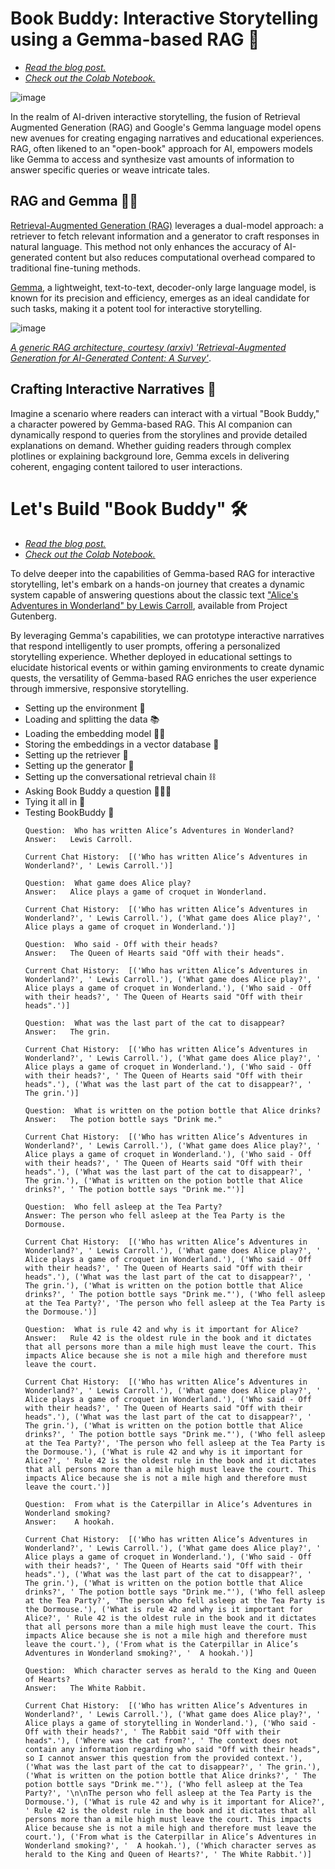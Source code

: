 # Book Buddy: Interactive Storytelling using a Gemma-based RAG 📖

- _[Read the blog post.](https://jigyasa-grover.github.io/BookBuddyInteractiveStorytellingUsingAGemmaBasedRAG/)_
- _[Check out the Colab Notebook.](https://github.com/jigyasa-grover/Book-Buddy-Interactive-Storytelling-using-a-Gemma-based-RAG/blob/main/Book_Buddy_Interactive_Storytelling_using_a_Gemma_based_RAG_%F0%9F%93%96.ipynb)_


![image](https://github.com/jigyasa-grover/Book-Buddy-Interactive-Storytelling-using-a-Gemma-based-RAG/assets/9291400/dfd26272-b5ac-42ad-8027-9f9dca3b87e5)

In the realm of AI-driven interactive storytelling, the fusion of Retrieval Augmented Generation (RAG) and Google's Gemma language model opens new avenues for creating engaging narratives and educational experiences. RAG, often likened to an "open-book" approach for AI, empowers models like Gemma to access and synthesize vast amounts of information to answer specific queries or weave intricate tales.

## RAG and Gemma 🤝🏻 
[Retrieval-Augmented Generation (RAG)](https://cloud.google.com/use-cases/retrieval-augmented-generation) leverages a dual-model approach: a retriever to fetch relevant information and a generator to craft responses in natural language. This method not only enhances the accuracy of AI-generated content but also reduces computational overhead compared to traditional fine-tuning methods. 

[Gemma](https://ai.google.dev/gemma), a lightweight, text-to-text, decoder-only large language model, is known for its precision and efficiency, emerges as an ideal candidate for such tasks, making it a potent tool for interactive storytelling.

![image](https://github.com/jigyasa-grover/Book-Buddy-Interactive-Storytelling-using-a-Gemma-based-RAG-/assets/9291400/6a281de4-b369-415c-839e-63c48f3422df)

_[A generic RAG architecture, courtesy (arxiv) 'Retrieval-Augmented Generation for AI-Generated Content: A Survey'](https://arxiv.org/pdf/2402.19473)_.


## Crafting Interactive Narratives 🏰
Imagine a scenario where readers can interact with a virtual "Book Buddy," a character powered by Gemma-based RAG. This AI companion can dynamically respond to queries from the storylines and provide detailed explanations on demand. Whether guiding readers through complex plotlines or explaining background lore, Gemma excels in delivering coherent, engaging content tailored to user interactions.


# **Let's Build "Book Buddy" 🛠️**

- _[Read the blog post.](https://jigyasa-grover.github.io/BookBuddyInteractiveStorytellingUsingAGemmaBasedRAG/)_
- _[Check out the Colab Notebook.](https://github.com/jigyasa-grover/Book-Buddy-Interactive-Storytelling-using-a-Gemma-based-RAG/blob/main/Book_Buddy_Interactive_Storytelling_using_a_Gemma_based_RAG_%F0%9F%93%96.ipynb)_

To delve deeper into the capabilities of Gemma-based RAG for interactive storytelling, let's embark on a hands-on journey that creates a dynamic system capable of answering questions about the classic text ["Alice's Adventures in Wonderland" by Lewis Carroll](https://www.gutenberg.org/files/11/11-0.txt), available from Project Gutenberg.

By leveraging Gemma's capabilities, we can prototype interactive narratives that respond intelligently to user prompts, offering a personalized storytelling experience. Whether deployed in educational settings to elucidate historical events or within gaming environments to create dynamic quests, the versatility of Gemma-based RAG enriches the user experience through immersive, responsive storytelling.

- Setting up the environment 🌳
- Loading and splitting the data 📚
- Loading the embedding model 🤳🏻
- Storing the embeddings in a vector database 🧳
- Setting up the retriever 🔬
- Setting up the generator 🎡
- Setting up the conversational retrieval chain ⛓️
- Asking Book Buddy a question 🙋🏻‍♀️
- Tying it all in 🎀
- Testing BookBuddy 🧪
  ```
  Question:  Who has written Alice’s Adventures in Wonderland?
  Answer:   Lewis Carroll.
  
  Current Chat History:  [('Who has written Alice’s Adventures in Wonderland?', ' Lewis Carroll.')]
  
  Question:  What game does Alice play?
  Answer:   Alice plays a game of croquet in Wonderland.
  
  Current Chat History:  [('Who has written Alice’s Adventures in Wonderland?', ' Lewis Carroll.'), ('What game does Alice play?', ' Alice plays a game of croquet in Wonderland.')]
  
  Question:  Who said - Off with their heads?
  Answer:   The Queen of Hearts said "Off with their heads".
  
  Current Chat History:  [('Who has written Alice’s Adventures in Wonderland?', ' Lewis Carroll.'), ('What game does Alice play?', ' Alice plays a game of croquet in Wonderland.'), ('Who said - Off with their heads?', ' The Queen of Hearts said "Off with their heads".')]
  
  Question:  What was the last part of the cat to disappear?
  Answer:   The grin.
  
  Current Chat History:  [('Who has written Alice’s Adventures in Wonderland?', ' Lewis Carroll.'), ('What game does Alice play?', ' Alice plays a game of croquet in Wonderland.'), ('Who said - Off with their heads?', ' The Queen of Hearts said "Off with their heads".'), ('What was the last part of the cat to disappear?', ' The grin.')]
  
  Question:  What is written on the potion bottle that Alice drinks?
  Answer:   The potion bottle says "Drink me."
  
  Current Chat History:  [('Who has written Alice’s Adventures in Wonderland?', ' Lewis Carroll.'), ('What game does Alice play?', ' Alice plays a game of croquet in Wonderland.'), ('Who said - Off with their heads?', ' The Queen of Hearts said "Off with their heads".'), ('What was the last part of the cat to disappear?', ' The grin.'), ('What is written on the potion bottle that Alice drinks?', ' The potion bottle says "Drink me."')]
  
  Question:  Who fell asleep at the Tea Party?
  Answer: The person who fell asleep at the Tea Party is the Dormouse.
  
  Current Chat History:  [('Who has written Alice’s Adventures in Wonderland?', ' Lewis Carroll.'), ('What game does Alice play?', ' Alice plays a game of croquet in Wonderland.'), ('Who said - Off with their heads?', ' The Queen of Hearts said "Off with their heads".'), ('What was the last part of the cat to disappear?', ' The grin.'), ('What is written on the potion bottle that Alice drinks?', ' The potion bottle says "Drink me."'), ('Who fell asleep at the Tea Party?', 'The person who fell asleep at the Tea Party is the Dormouse.')]
  
  Question:  What is rule 42 and why is it important for Alice?
  Answer:   Rule 42 is the oldest rule in the book and it dictates that all persons more than a mile high must leave the court. This impacts Alice because she is not a mile high and therefore must leave the court.
  
  Current Chat History:  [('Who has written Alice’s Adventures in Wonderland?', ' Lewis Carroll.'), ('What game does Alice play?', ' Alice plays a game of croquet in Wonderland.'), ('Who said - Off with their heads?', ' The Queen of Hearts said "Off with their heads".'), ('What was the last part of the cat to disappear?', ' The grin.'), ('What is written on the potion bottle that Alice drinks?', ' The potion bottle says "Drink me."'), ('Who fell asleep at the Tea Party?', 'The person who fell asleep at the Tea Party is the Dormouse.'), ('What is rule 42 and why is it important for Alice?', ' Rule 42 is the oldest rule in the book and it dictates that all persons more than a mile high must leave the court. This impacts Alice because she is not a mile high and therefore must leave the court.')]
  
  Question:  From what is the Caterpillar in Alice’s Adventures in Wonderland smoking?
  Answer:    A hookah.
  
  Current Chat History:  [('Who has written Alice’s Adventures in Wonderland?', ' Lewis Carroll.'), ('What game does Alice play?', ' Alice plays a game of croquet in Wonderland.'), ('Who said - Off with their heads?', ' The Queen of Hearts said "Off with their heads".'), ('What was the last part of the cat to disappear?', ' The grin.'), ('What is written on the potion bottle that Alice drinks?', ' The potion bottle says "Drink me."'), ('Who fell asleep at the Tea Party?', 'The person who fell asleep at the Tea Party is the Dormouse.'), ('What is rule 42 and why is it important for Alice?', ' Rule 42 is the oldest rule in the book and it dictates that all persons more than a mile high must leave the court. This impacts Alice because she is not a mile high and therefore must leave the court.'), ('From what is the Caterpillar in Alice’s Adventures in Wonderland smoking?', '  A hookah.')]
  
  Question:  Which character serves as herald to the King and Queen of Hearts?
  Answer:   The White Rabbit.
  
  Current Chat History:  [('Who has written Alice’s Adventures in Wonderland?', ' Lewis Carroll.'), ('What game does Alice play?', ' Alice plays a game of storytelling in Wonderland.'), ('Who said - Off with their heads?', ' The Rabbit said "Off with their heads".'), ('Where was the cat from?', ' The context does not contain any information regarding who said "Off with their heads", so I cannot answer this question from the provided context.'), ('What was the last part of the cat to disappear?', ' The grin.'), ('What is written on the potion bottle that Alice drinks?', ' The potion bottle says "Drink me."'), ('Who fell asleep at the Tea Party?', '\n\nThe person who fell asleep at the Tea Party is the Dormouse.'), ('What is rule 42 and why is it important for Alice?', ' Rule 42 is the oldest rule in the book and it dictates that all persons more than a mile high must leave the court. This impacts Alice because she is not a mile high and therefore must leave the court.'), ('From what is the Caterpillar in Alice’s Adventures in Wonderland smoking?', '  A hookah.'), ('Which character serves as herald to the King and Queen of Hearts?', ' The White Rabbit.')]
  ```
